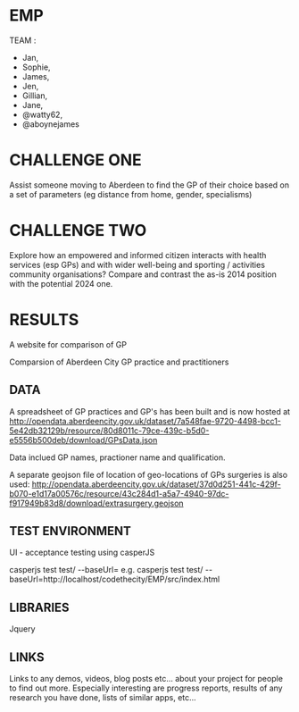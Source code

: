 EMP
===

TEAM : 
- Jan, 
- Sophie, 
- James, 
- Jen, 
- Gillian, 
- Jane, 
- @watty62, 
- @aboynejames

CHALLENGE ONE
=============
Assist someone moving to Aberdeen to find the GP of their choice based on a set of parameters (eg distance from home, gender, specialisms)

CHALLENGE TWO
=============
Explore how an empowered and informed citizen interacts with health services (esp GPs) and with wider well-being and sporting / activities community organisations? Compare and contrast the as-is 2014 position with the potential 2024 one.



RESULTS
=======
A website for comparison of GP

Comparsion of Aberdeen City GP practice and practitioners


DATA
--------
A spreadsheet of GP practices and GP's has been built and is now hosted at
http://opendata.aberdeencity.gov.uk/dataset/7a548fae-9720-4498-bcc1-5e42db32129b/resource/80d8011c-79ce-439c-b5d0-e5556b500deb/download/GPsData.json

Data inclued GP names, practioner name and qualification.

A separate geojson file of location of geo-locations of GPs surgeries is also used:
http://opendata.aberdeencity.gov.uk/dataset/37d0d251-441c-429f-b070-e1d17a00576c/resource/43c284d1-a5a7-4940-97dc-f917949b83d8/download/extrasurgery.geojson

TEST ENVIRONMENT
---------------------------------

UI - acceptance testing using casperJS

casperjs test test/ --baseUrl=          e.g. casperjs test test/ --baseUrl=http://localhost/codethecity/EMP/src/index.html


LIBRARIES
---------------

Jquery


LINKS
-------
Links to any demos, videos, blog posts etc... about your project for people to find out more. Especially interesting are progress reports, results of any research you have done, lists of similar apps, etc...
